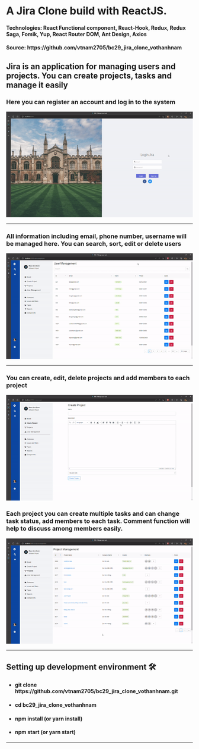 <h1>A Jira Clone build with ReactJS.</h1>
<h4>Technologies: React Functional component, React-Hook, Redux, Redux Saga, Fomik, Yup, React Router DOM, Ant Design, Axios</h4>
<h4>Source: https://github.com/vtnam2705/bc29_jira_clone_vothanhnam</h4>

<h2>Jira is an application for managing users and projects. You can create projects, tasks and manage it easily</h2>

<h3>Here you can register an account and log in to the system</h3>
<img src="./public/img/loginsignup.gif" alt="abc" />

<hr/>

<h3>All information including email, phone number, username will be managed here. You can search, sort, edit or delete users</h3>
<img src="./public/img/usergif.gif" alt="abc" />
<hr/>

<h3>You can create, edit, delete projects and add members to each project</h3>

<img src="./public/img/projectgif.gif" alt="abc" />
<h3>Each project you can create multiple tasks and can change task status, add members to each task.
Comment function will help to discuss among members easily.</h3>
<img src="./public/img/taskgif.gif" alt="abc" />


<hr/>
<h2>Setting up development environment 🛠</h2>

<ul>
<li><h4>git clone https://github.com/vtnam2705/bc29_jira_clone_vothanhnam.git</h4></li>
<li><h4>cd bc29_jira_clone_vothanhnam</h4></li>
<li><h4>npm install (or yarn install)</h4></li>
<li><h4>npm start (or yarn start)</h4></li>
    
</ul>

<hr/>

